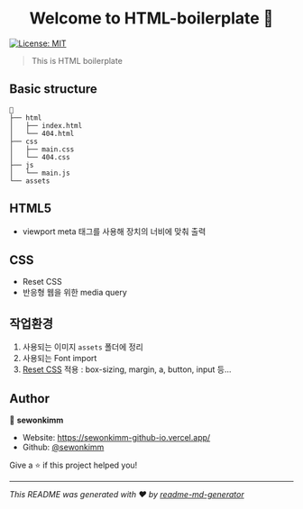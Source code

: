 <h1 align="center">Welcome to HTML-boilerplate 👋</h1>
<p>
  <a href="#" target="_blank">
    <img alt="License: MIT" src="https://img.shields.io/badge/License-MIT-yellow.svg" />
  </a>
</p>

> This is HTML boilerplate

## Basic structure

```
📁
├── html
│   ├── index.html
│   └── 404.html
├── css
│   ├── main.css
│   └── 404.css
├── js
│   └── main.js
└── assets
```

## HTML5

- viewport meta 태그를 사용해 장치의 너비에 맞춰 출력

## CSS

- Reset CSS
- 반응형 웹을 위한 media query

## 작업환경 

1. 사용되는 이미지 `assets` 폴더에 정리
2. 사용되는 Font import
3. [Reset CSS](https://meyerweb.com/eric/tools/css/reset/) 적용 : box-sizing, margin, a, button, input 등...

## Author

👤 **sewonkimm**

- Website: https://sewonkimm-github-io.vercel.app/
- Github: [@sewonkimm](https://github.com/sewonkimm)

Give a ⭐️ if this project helped you!

---

_This README was generated with ❤️ by [readme-md-generator](https://github.com/kefranabg/readme-md-generator)_
